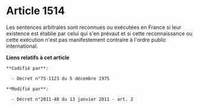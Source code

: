 # Article 1514

Les sentences arbitrales sont reconnues ou exécutées en France si leur existence est établie par celui qui s'en prévaut et si
cette reconnaissance ou cette exécution n'est pas manifestement contraire à l'ordre public international.

**Liens relatifs à cet article**

	**Codifié par**:

	  - Décret n°75-1123 du 5 décembre 1975

	**Modifié par**:

	  - Décret n°2011-48 du 13 janvier 2011 - art. 2
